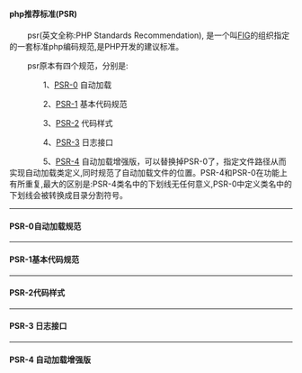 #### php推荐标准(PSR)

&emsp;&emsp; psr(英文全称:PHP Standards Recommendation), 是一个叫[FIG](http://www.php-fig.org/)的组织指定的一套标准php编码规范,是PHP开发的建议标准。

&emsp;&emsp; psr原本有四个规范，分别是:

&emsp;&emsp;&emsp;&emsp; 1、[PSR-0](http://www.php-fig.org/psr/psr-0/) 自动加载

&emsp;&emsp;&emsp;&emsp; 2、[PSR-1](http://www.php-fig.org/psr/psr-1/) 基本代码规范

&emsp;&emsp;&emsp;&emsp; 3、[PSR-2](http://www.php-fig.org/psr/psr-2/) 代码样式

&emsp;&emsp;&emsp;&emsp; 4、[PSR-3](http://www.php-fig.org/psr/psr-3/) 日志接口

&emsp;&emsp;&emsp;&emsp; 5、[PSR-4](http://www.php-fig.org/psr/psr-4/) 自动加载增强版，可以替换掉PSR-0了，指定文件路径从而实现自动加载类定义,同时规范了自动加载文件的位置。PSR-4和PSR-0在功能上有所重复,最大的区别是:PSR-4类名中的下划线无任何意义,PSR-0中定义类名中的下划线会被转换成目录分割符号。

-------

#### PSR-0自动加载规范

-------

#### PSR-1基本代码规范

-------

#### PSR-2代码样式

-------

#### PSR-3 日志接口

-------

#### PSR-4 自动加载增强版


